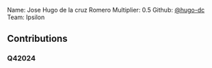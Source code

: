 Name: Jose Hugo de la cruz Romero
Multiplier: 0.5
Github: [@hugo-dc](https://github.com/hugo-dc)
Team: Ipsilon

## Contributions
### Q42024
